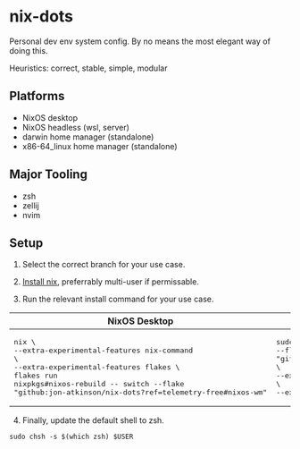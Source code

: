# nix-dots

Personal dev env system config. By no means the most elegant way of doing this.

Heuristics: correct, stable, simple, modular

## Platforms

- NixOS desktop
- NixOS headless (wsl, server)
- darwin home manager (standalone)
- x86-64_linux home manager (standalone)

## Major Tooling

- zsh
- zellij
- nvim

## Setup

1. Select the correct branch for your use case.

2. [Install nix](https://nixos.org/download/), preferrably multi-user if permissable.

3. Run the relevant install command for your use case.

| NixOS Desktop                                                                                                                                                                                                                 | NixOS Headless                                                                                                                                                                                            | Darwin Home Manager                                                                                                                                                                                         | x86-64_linux Home Manager                                                                                                                                                                                                   |
| ----------------------------------------------------------------------------------------------------------------------------------------------------------------------------------------------------------------------------- | --------------------------------------------------------------------------------------------------------------------------------------------------------------------------------------------------------- | ----------------------------------------------------------------------------------------------------------------------------------------------------------------------------------------------------------- | --------------------------------------------------------------------------------------------------------------------------------------------------------------------------------------------------------------------------- |
| <pre>nix \\<br>--extra-experimental-features nix-command \\<br>--extra-experimental-features flakes \\<br>flakes run nixpkgs#nixos-rebuild -- switch --flake "github:jon-atkinson/nix-dots?ref=telemetry-free#nixos-wm"</pre> | <pre>sudo nixos-rebuild switch \\<br>--flake "github:jon-atkinson/nix-dots?ref=telemetry-free#nixos-wsl" \\<br>--extra-experimental-features nix-command \\<br>--extra-experimental-features flakes</pre> | <pre>nix run "github:jon-atkinson/nix-dots?ref=telemetry-free#homeConfigurations.darwin.activationPackage" \\<br>--extra-experimental-features nix-command \\<br>--extra-experimental-features flakes</pre> | <pre>nix run "github:jon-atkinson/nix-dots?ref=telemetry-free#homeConfigurations.linux-generic-headless.activationPackage" \\<br>--extra-experimental-features nix-command \\<br>--extra-experimental-features flakes</pre> |

4. Finally, update the default shell to zsh.

```
sudo chsh -s $(which zsh) $USER
```
